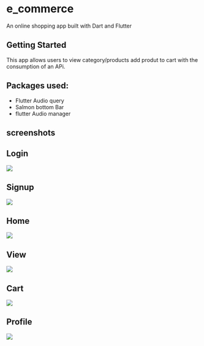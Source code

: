 # e_commerce

An online shopping app built with Dart and Flutter

## Getting Started

This app allows users to view category/products add produt to cart with the consumption of an APi.

## Packages used:
- Flutter Audio query
- Salmon bottom Bar
- flutter Audio manager

## screenshots
## Login
![](assets/images/login_screen.png)

## Signup
![](assets/images/signup_screen.png)

## Home
![](assets/images/home.png)

## View
![](assets/images/view.png)

## Cart
![](assets/images/cart.png)

## Profile
![](assets/images/profile.png)
